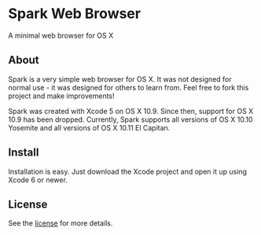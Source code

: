 # Spark Web Browser
A minimal web browser for OS X

## About
Spark is a very simple web browser for OS X. It was not designed for normal use - it was designed for others to learn from. Feel free to fork this project and make improvements!

Spark was created with Xcode 5 on OS X 10.9. Since then, support for OS X 10.9 has been dropped. Currently, Spark supports all versions of OS X 10.10 Yosemite and all versions of OS X 10.11 El Capitan.<br />

## Install
Installation is easy. Just download the Xcode project and open it up using Xcode 6 or newer.

## License

See the [license](https://github.com/insleep/spark-web-browser/blob/master/LICENSE) for more details.
